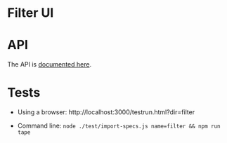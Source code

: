 # Filter UI

# API

The API is [documented here](https://docs.google.com/document/d/18Qh52MOnwIRXrcqYR43hB9ezv203y_CtJIjRgDcI42I/edit#heading=h.drzmh395uarf).

# Tests

- Using a browser: http://localhost:3000/testrun.html?dir=filter

- Command line: `node ./test/import-specs.js name=filter && npm run tape`
